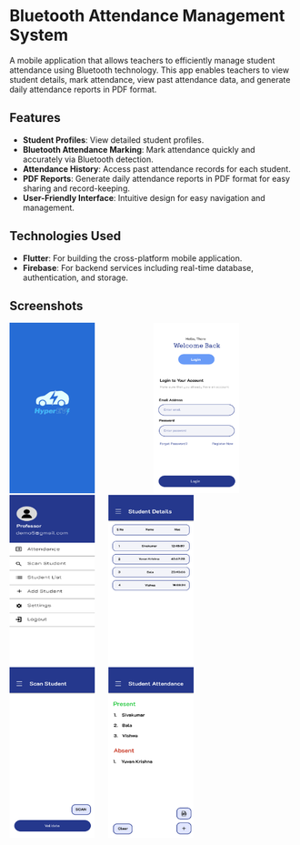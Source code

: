 # Bluetooth Attendance Management System

A mobile application that allows teachers to efficiently manage student attendance using Bluetooth technology. This app enables teachers to view student details, mark attendance, view past attendance data, and generate daily attendance reports in PDF format.

## Features

- **Student Profiles**: View detailed student profiles.
- **Bluetooth Attendance Marking**: Mark attendance quickly and accurately via Bluetooth detection.
- **Attendance History**: Access past attendance records for each student.
- **PDF Reports**: Generate daily attendance reports in PDF format for easy sharing and record-keeping.
- **User-Friendly Interface**: Intuitive design for easy navigation and management.

## Technologies Used

- **Flutter**: For building the cross-platform mobile application.
- **Firebase**: For backend services including real-time database, authentication, and storage.

## Screenshots

 <img src="screenshots/img0.png" width="150" height="300" style="margin-right: 100px;"> <img src="screenshots/img1.png" width="150" height="300" style="margin-right: 20px;"> <img src="screenshots/img2.png" width="150" height="300" style="margin-right: 20px;"> <img src="screenshots/img3.png" width="150" height="300" style="margin-right: 20px;"> <img src="screenshots/img4.png" width="150" height="300" style="margin-right: 20px;"> <img src="screenshots/img5.png" width="150" height="300"> 






